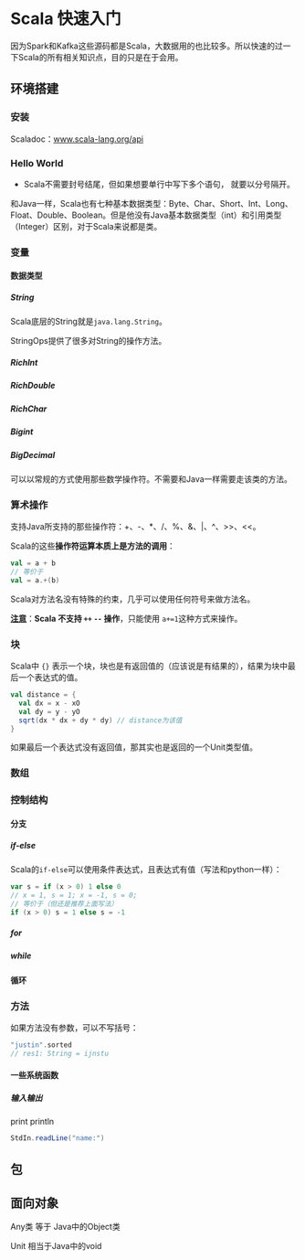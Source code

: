# Scala 快速入门

因为Spark和Kafka这些源码都是Scala，大数据用的也比较多。所以快速的过一下Scala的所有相关知识点，目的只是在于会用。









## 环境搭建

### 安装

Scaladoc：www.scala-lang.org/api

### 

### Hello World





- Scala不需要封号结尾，但如果想要单行中写下多个语句， 就要以分号隔开。





和Java一样，Scala也有七种基本数据类型：Byte、Char、Short、Int、Long、Float、Double、Boolean。但是他没有Java基本数据类型（int）和引用类型（Integer）区别，对于Scala来说都是类。









### 变量



#### 数据类型

##### String

Scala底层的String就是`java.lang.String`。

StringOps提供了很多对String的操作方法。

##### RichInt

##### RichDouble

##### RichChar

##### Bigint

##### BigDecimal

可以以常规的方式使用那些数学操作符。不需要和Java一样需要走该类的方法。



### 算术操作

支持Java所支持的那些操作符：+、-、*、/、%、&、|、^、>>、<<。

Scala的这些**操作符运算本质上是方法的调用**：

```scala
val = a + b
// 等价于
val = a.+(b)
```

Scala对方法名没有特殊的约束，几乎可以使用任何符号来做方法名。

<u>**注意**</u>：**Scala 不支持 `++`  `--` 操作**，只能使用 `a+=1`这种方式来操作。





### 块

Scala中 `{}` 表示一个块，块也是有返回值的（应该说是有结果的），结果为块中最后一个表达式的值。

```scala
val distance = {
  val dx = x - xO
  val dy = y - yO
  sqrt(dx * dx + dy * dy) // distance为该值
}
```

如果最后一个表达式没有返回值，那其实也是返回的一个Unit类型值。







### 数组



### 控制结构

#### 分支

##### if-else

Scala的`if-else`可以使用条件表达式，且表达式有值（写法和python一样）：

```scala
var s = if (x > 0) 1 else 0 
// x = 1, s = 1; x = -1, s = 0; 
// 等价于（但还是推荐上面写法）
if (x > 0) s = 1 else s = -1
```



##### for 

##### while



#### 循环

### 方法



如果方法没有参数，可以不写括号：

```scala
"justin".sorted
// res1: String = ijnstu
```





#### 一些系统函数

##### 输入输出

print println

```scala
StdIn.readLine("name:")
```





## 包







## 面向对象



Any类 等于 Java中的Object类



Unit 相当于Java中的void







































##### 